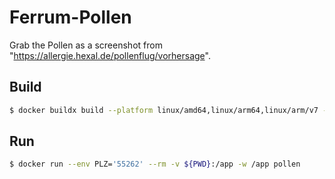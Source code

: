 # Ferrum-Pollen

Grab the Pollen as a screenshot from "https://allergie.hexal.de/pollenflug/vorhersage".

## Build

```sh
$ docker buildx build --platform linux/amd64,linux/arm64,linux/arm/v7 -t pollen .
```

## Run

```sh
$ docker run --env PLZ='55262' --rm -v ${PWD}:/app -w /app pollen
```

